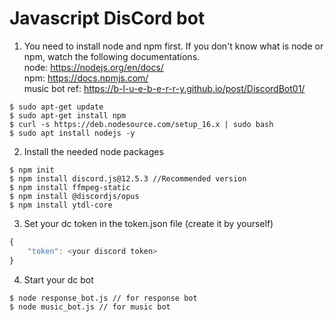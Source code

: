 # Javascript DisCord bot
1. You need to install node and npm first. If you don't know what is node or npm, watch the following documentations.  
node: https://nodejs.org/en/docs/  
npm: https://docs.npmjs.com/  
music bot ref: https://b-l-u-e-b-e-r-r-y.github.io/post/DiscordBot01/
``` command
$ sudo apt-get update
$ sudo apt-get install npm
$ curl -s https://deb.nodesource.com/setup_16.x | sudo bash
$ sudo apt install nodejs -y
```
2. Install the needed node packages 
``` command
$ npm init
$ npm install discord.js@12.5.3 //Recommended version
$ npm install ffmpeg-static
$ npm install @discordjs/opus
$ npm install ytdl-core
```
3. Set your dc token in the token.json file (create it by yourself)
``` js
{
    "token": <your discord token>
}
```
4. Start your dc bot
``` command
$ node response_bot.js // for response bot
$ node music_bot.js // for music bot
```
